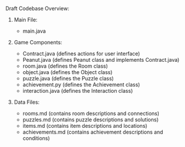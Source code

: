 Draft Codebase Overview:

1. Main File:
   - main.java
   
2. Game Components:
   - Contract.java (defines actions for user interface)
   - Peanut.java (defines Peanut class and implements Contract.java)
   - room.java (defines the Room class)
   - object.java (defines the Object class)
   - puzzle.java (defines the Puzzle class)
   - achievement.py (defines the Achievement class)
   - interaction.java (defines the Interaction class)

3. Data Files:
   - rooms.md (contains room descriptions and connections)
   - puzzles.md (contains puzzle descriptions and solutions)
   - items.md (contains item descriptions and locations)
   - achievements.md (contains achievement descriptions and conditions)

